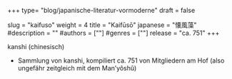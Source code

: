 +++
type= "blog/japanische-literatur-vormoderne"
draft = false

slug = "kaifuso"
weight = 4
title = "Kaifūsō"
japanese = "懐風藻"
#description = ""
#authors = [""]
#genres = [""]
release = "ca. 751"
+++

kanshi (chinesisch)

- Sammlung von kanshi, kompiliert ca. 751 von Mitgliedern am Hof (also ungefähr zeitgleich mit dem
Man’yôshû)

